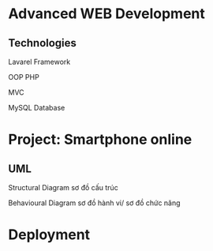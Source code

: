 # Advanced WEB Development
## Technologies
Lavarel Framework

OOP PHP

MVC

MySQL Database
# Project: Smartphone online
## UML
Structural Diagram sơ đồ cấu trúc

Behavioural Diagram sơ đồ hành vi/ sơ đồ chức năng

# Deployment


